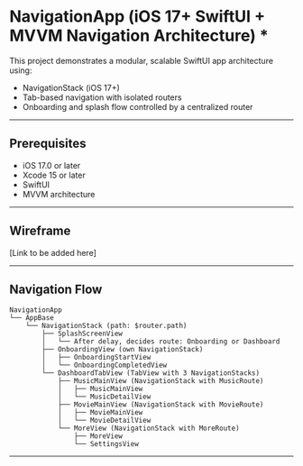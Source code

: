 # NavigationApp (iOS 17+ SwiftUI + MVVM Navigation Architecture) *

This project demonstrates a modular, scalable SwiftUI app architecture using:
- NavigationStack (iOS 17+)
- Tab-based navigation with isolated routers
- Onboarding and splash flow controlled by a centralized router

---

## Prerequisites
- iOS 17.0 or later
- Xcode 15 or later
- SwiftUI
- MVVM architecture

---

## Wireframe
[Link to be added here]

---

## Navigation Flow
```
NavigationApp
└── AppBase
    └── NavigationStack (path: $router.path)
        ├── SplashScreenView
        │   └── After delay, decides route: Onboarding or Dashboard
        ├── OnboardingView (own NavigationStack)
        │   ├── OnboardingStartView
        │   └── OnboardingCompletedView
        └── DashboardTabView (TabView with 3 NavigationStacks)
            ├── MusicMainView (NavigationStack with MusicRoute)
            │   ├── MusicMainView
            │   └── MusicDetailView
            ├── MovieMainView (NavigationStack with MovieRoute)
            │   ├── MovieMainView
            │   └── MovieDetailView
            └── MoreView (NavigationStack with MoreRoute)
                ├── MoreView
                └── SettingsView
```

---

